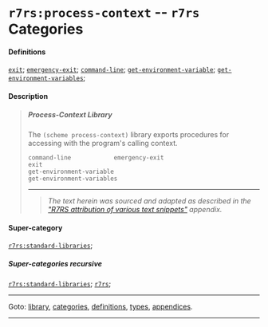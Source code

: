 

<a id='category__r7rs__r7rs_3a_process-context'></a>

# `r7rs:process-context` -- `r7rs` Categories


#### Definitions

[`exit`](../../r7rs/definitions/exit.md#definition__r7rs__exit);
[`emergency-exit`](../../r7rs/definitions/emergency-exit.md#definition__r7rs__emergency-exit);
[`command-line`](../../r7rs/definitions/command-line.md#definition__r7rs__command-line);
[`get-environment-variable`](../../r7rs/definitions/get-environment-variable.md#definition__r7rs__get-environment-variable);
[`get-environment-variables`](../../r7rs/definitions/get-environment-variables.md#definition__r7rs__get-environment-variables);


#### Description

> ##### Process-Context Library
> 
> The `(scheme process-context)` library exports procedures for
> accessing with the program's calling context.
> 
> ````
> command-line            emergency-exit
> exit
> get-environment-variable
> get-environment-variables
> ````
> 
> 
> ----
> > *The text herein was sourced and adapted as described in the ["R7RS attribution of various text snippets"](../../r7rs/appendices/attribution.md#appendix__r7rs__attribution) appendix.*


#### Super-category

[`r7rs:standard-libraries`](../../r7rs/categories/r7rs_3a_standard-libraries.md#category__r7rs__r7rs_3a_standard-libraries);


##### Super-categories recursive

[`r7rs:standard-libraries`](../../r7rs/categories/r7rs_3a_standard-libraries.md#category__r7rs__r7rs_3a_standard-libraries);
[`r7rs`](../../r7rs/categories/r7rs.md#category__r7rs__r7rs);

----

Goto: [library](../../r7rs/_index.md#library__r7rs), [categories](../../r7rs/categories/_index.md#toc__r7rs__categories), [definitions](../../r7rs/definitions/_index.md#toc__r7rs__definitions), [types](../../r7rs/types/_index.md#toc__r7rs__types), [appendices](../../r7rs/appendices/_index.md#toc__r7rs__appendices).

----

